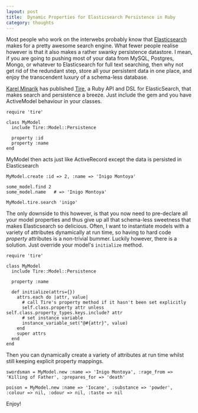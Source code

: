 ```yaml
---
layout: post
title:  Dynamic Properties for Elasticsearch Persistence in Ruby
category: thoughts
---
```


Most people who work on the interwebs probably know that [Elasticsearch](http://www.elasticsearch.org/) makes for a pretty awesome search engine.  What fewer people realise however is that it also makes a rather swanky persistence datastore.  I mean, if you are going to pushing most of your data from MySQL, Postgres, Mongo, or whatever to Elasticsearch for full text searching, then why not get rid of the redundant step, store all your persistent data in one place, and enjoy the transcendent luxury of a schema-less database. 

[Karel Minarik](http://www.karmi.cz/en) has published [Tire](https://github.com/karmi/tire), a Ruby API and DSL for ElasticSearch, that makes search and persistence a breeze.  Just include the gem and you have ActiveModel behaviour in your classes.

    require 'tire'

    class MyModel  
      include Tire::Model::Persistence

      property :id
      property :name
    end
  
MyModel then acts just like ActiveRecord except the data is persisted in Elasticsearch


    MyModel.create :id => 2, :name => 'Inigo Montoya'

    some_model.find 2
    some_model.name   # => 'Inigo Montoya'

    MyModel.tire.search 'inigo'


The only downside to this however, is that you now need to pre-declare all your model properties and thus give up all that schema-less sweetness that makes Elasticsearch so delicious.  Often, I want to instantiate models with a variety of attributes dynamically at run time, so having to hard code _property_ attributes is a non-trivial bummer.  Luckily however, there is a solution.  Just override your model's `initialize` method.


    require 'tire'

    class MyModel  
      include Tire::Model::Persistence

      property :name

      def initialize(attrs={})
        attrs.each do |attr, value|
          # call Tire's property method if it hasn't been set explicitly
          self.class.property attr unless self.class.property_types.keys.include? attr
          # set instance variable
          instance_variable_set("@#{attr}", value) 
        end
        super attrs
      end
    end


Then you can dynamically create a variety of attributes at run time whilst still keeping explicit property mappings.


    swordsman = MyModel.new :name => 'Inigo Montoya', :rage_from => 'Killing of Father', :prepares_for => 'death'

    poison = MyModel.new :name => 'Iocane', :substance => 'powder', :colour => nil, :odour => nil, :taste => nil


Enjoy!